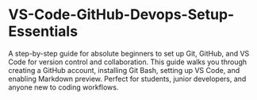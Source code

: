 # VS-Code-GitHub-Devops-Setup-Essentials
A step-by-step guide for absolute beginners to set up Git, GitHub, and VS Code for version control and collaboration. This guide walks you through creating a GitHub account, installing Git Bash, setting up VS Code, and enabling Markdown preview. Perfect for students, junior developers, and anyone new to coding workflows.
